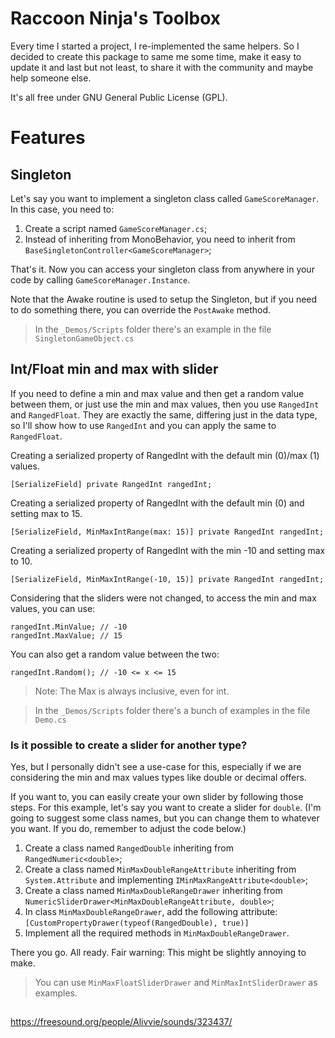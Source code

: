 # Raccoon Ninja's Toolbox
Every time I started a project, I re-implemented the same helpers. So I decided to create this package to same me some
time, make it easy to update it and last but not least, to share it with the community and maybe help someone else.

It's all free under GNU General Public License (GPL).

# Features
## Singleton
Let's say you want to implement a singleton class called `GameScoreManager`. In this case, you need to:
1. Create a script named `GameScoreManager.cs`;
2. Instead of inheriting from MonoBehavior, you need to inherit from `BaseSingletonController<GameScoreManager>`;

That's it. Now you can access your singleton class from anywhere in your code by calling `GameScoreManager.Instance`. 

Note that the Awake routine is used to setup the Singleton, but if you need to do something there, you can override
the `PostAwake` method.

> In the `_Demos/Scripts` folder there's an example in the file `SingletonGameObject.cs`

## Int/Float min and max with slider
If you need to define a min and max value and then get a random value between them, or just use the min and max values, 
then you use `RangedInt` and `RangedFloat`. They are exactly the same, differing just in the data type, so I'll show how
to use `RangedInt` and you can apply the same to `RangedFloat`.

Creating a serialized property of RangedInt with the default min (0)/max (1) values. 
```charp
[SerializeField] private RangedInt rangedInt;
```

Creating a serialized property of RangedInt with the default min (0) and setting max to 15.
```charp
[SerializeField, MinMaxIntRange(max: 15)] private RangedInt rangedInt;
```

Creating a serialized property of RangedInt with the min -10 and setting max to 10.
```charp
[SerializeField, MinMaxIntRange(-10, 15)] private RangedInt rangedInt;
```

Considering that the sliders were not changed, to access the min and max values, you can use:
```charp
rangedInt.MinValue; // -10
rangedInt.MaxValue; // 15
```

You can also get a random value between the two:
```charp
rangedInt.Random(); // -10 <= x <= 15
```

> Note: The Max is always inclusive, even for int.

> In the `_Demos/Scripts` folder there's a bunch of examples in the file `Demo.cs`

### Is it possible to create a slider for another type?
Yes, but I personally didn't see a use-case for this, especially if we are considering the min and max values types like
double or decimal offers.

If you want to, you can easily create your own slider by following those steps.
For this example, let's say you want to create a slider for `double`.
(I'm going to suggest some class names, but you can change them to whatever you want. If you do, remember to adjust the code below.)
1. Create a class named `RangedDouble` inheriting from `RangedNumeric<double>`;
2. Create a class named `MinMaxDoubleRangeAttribute` inheriting from `System.Attribute` and implementing `IMinMaxRangeAttribute<double>`;
3. Create a class named `MinMaxDoubleRangeDrawer` inheriting from `NumericSliderDrawer<MinMaxDoubleRangeAttribute, double>`;
4. In class `MinMaxDoubleRangeDrawer`, add the following attribute: `[CustomPropertyDrawer(typeof(RangedDouble), true)]`
5. Implement all the required methods in `MinMaxDoubleRangeDrawer`.

There you go. All ready. Fair warning: This might be slightly annoying to make.

> You can use `MinMaxFloatSliderDrawer` and `MinMaxIntSliderDrawer` as examples. 

## 


https://freesound.org/people/Alivvie/sounds/323437/